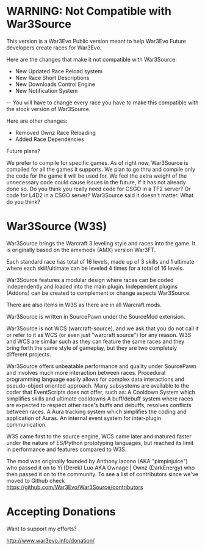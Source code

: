 # WARNING: Not Compatible with War3Source #

This version is a War3Evo Public version meant to help War3Evo Future developers create races for War3Evo.

Here are the changes that make it not compatible with War3Source:

* New Updated Race Reload system
* New Race Short Descriptions
* New Downloads Control Engine
* New Notification System

-- You will have to change every race you have to make this compatible with the stock version of War3Source.

Here are other changes:

* Removed Ownz Race Reloading
* Added Race Dependencies


Future plans?

We prefer to compile for specific games.   As of right now, War3Source is compiled for all the games it supports.   We plan to go thru and compile only the code for the game it will be used for.   We feel the extra weight of the unnecessary code could cause issues in the future, if it has not already done so.   Do you think you really need code for CSGO in a TF2 server?  Or code for L4D2 in a CSGO server?   War3Source said it doesn't matter.   What do you think?


# War3Source (W3S) #

War3Source  brings the Warcraft 3 leveling style and races into the game.
It is originally based on the amxmodx (AMX) version War3FT.

Each standard race has total of 16 levels, made up of 3 skills and 1 ultimate 
where each skill/ultimate can be leveled 4 times for a total of 16 levels.

War3Source features a modular design where races can be coded independently and loaded into the main plugin.
Independent plugins (Addons) can be created to complement or change aspects War3Source.

There are also items in W3S as there are in all Warcraft mods.

War3Source is written in SourcePawn under the SourceMod extension.

War3Source is not WCS (warcraft-source), and we ask that you do not call it 
or refer to it as WCS (or even just "warcraft source") for any reason. 
W3S and WCS are similar such as they can feature the same races and they bring forth the same style of gameplay, 
but they are two completely different projects.

War3Source offers unbeatable performance and quality under SourcePawn and involves much more interaction between races.
Procedural programming language easily allows for complex data interactions and pseudo-object oriented approach.
Many subsystems are available to the coder that EventScripts does not offer, such as:
A Cooldown System which simplifies skills and ultimate cooldowns
A buff/debuff system where races are expected to respect other race's buffs and debuffs, resolves conflicts between races.
A Aura tracking system which simplifies the coding and application of Auras.
An internal event system for inter-plugin communication.

W3S came first to the source engine, WCS came later and matured faster under the nature of ES/Python prototyping 
languages, but reached its limit in performance and features compared to W3S. 

The mod was originally founded by Anthony Iacono (AKA "pimpinjuice") who passed it on to Yi (Derek) Luo AKA Ownage | Ownz (DarkEnergy) who then
passed it on to the community. To see a list of contributors since we've moved to Github check https://github.com/War3Evo/War3Source/contributors


# Accepting Donations #

Want to support my efforts?

http://www.war3evo.info/donation/
